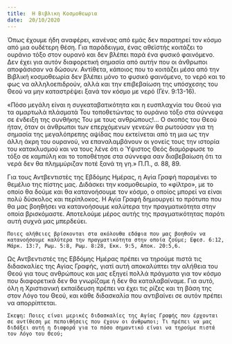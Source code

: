 ```yaml
---
title:  Η Βιβλικη Κοσμοθεωρια
date:  20/10/2020
---
```


Όπως έχουμε ήδη αναφέρει, κανένας από εμάς δεν παρατηρεί τον κόσμο από μια ουδέτερη θέση. Για παράδειγμα, ένας αθεϊστής κοιτάζει το ουράνιο τόξο στον ουρανό και δεν βλέπει παρά ένα φυσικό φαινόμενο. Δεν έχει για αυτόν διαφορετική σημασία από αυτήν που οι άνθρωποι αποφάσισαν να δώσουν. Αντίθετα, κάποιος που το κοιτάζει μέσα από την Βιβλική κοσμοθεωρία δεν βλέπει μόνο το φυσικό φαινόμενο, το νερό και το φως να αλληλοεπιδρούν, αλλά και την επιβεβαίωση της υπόσχεσης του Θεού να μην καταστρέψει ξανά τον κόσμο με νερό (Γέν. 9:13-16).

«Πόσο μεγάλη είναι η συγκαταβατικότητα και η ευσπλαχνία του Θεού για τα αμαρτωλά πλάσματά Του τοποθετώντας το ουράνιο τόξο στα σύννεφα σε ένδειξη της συνθήκης Του με τους ανθρώπους!… Ο σκοπός του Θεού ήταν, όταν οι άνθρωποι των επερχόμενων γενεών θα ρωτούσαν για τη σημασία της μεγαλόπρεπης αψίδας που εκτείνεται από τη μια ως την άλλη άκρη του ουρανού, να επαναλαμβάνουν οι γονείς τους την ιστορία του κατακλυσμού και να τους λένε ότι ο Ύψιστος Θεός διαμόρφωσε το τόξο σε καμπύλη και το τοποθέτησε στα σύννεφα σαν διαβεβαίωση ότι τα νερά δεν θα πλημμύριζαν ποτέ ξανά τη γη.» Π.Π., σ. 88, 89.

Για τους Αντβεντιστές της Εβδόμης Ημέρας, η Αγία Γραφή παραμένει το θεμέλιο της πίστης μας. Διδάσκει την κοσμοθεωρία, το «φίλτρο», με το οποίο θα δούμε και θα κατανοήσουμε τον κόσμο, ο οποίος μπορεί να είναι πολύ δύσκολος και περίπλοκος. Η Αγία Γραφή δημιουργεί το πρότυπο που θα μας βοηθήσει να κατανοήσουμε καλύτερα την πραγματικότητα στην οποία βρισκόμαστε. Αποτελούμε μέρος αυτής της πραγματικότητας παρότι αυτή συχνά μας μπερδεύει.

`Ποιες αλήθειες βρίσκονται στα ακόλουθα εδάφια που μας βοηθούν να κατανοήσουμε καλύτερα την πραγματικότητα στην οποία ζούμε; Εφεσ. 6:12, Μάρκ. 13:7, Ρωμ. 5:8, Ρωμ. 8:28, Εκκ. 9:5, Αποκ. 20:5,6.`

Ως Αντβεντιστές της Εβδόμης Ημέρας πρέπει να τηρούμε πιστά τις διδασκαλίες της Αγίας Γραφής, γιατί αυτή αποκαλύπτει την αλήθεια του Θεού για τους ανθρώπους και μας εξηγεί πολλά πράγματα για τον κόσμο που διαφορετικά δεν θα γνωρίζαμε ή δεν θα καταλαβαίναμε. Για αυτό, όλη η Χριστιανική εκπαίδευση πρέπει να έχει τις ρίζες και τη βάση της στον Λόγο του Θεού, και κάθε διδασκαλία που αντιβαίνει σε αυτόν πρέπει να απορρίπτεται.

`Σκεψη: Ποιες είναι μερικές διδασκαλίες της Αγίας Γραφής που έρχονται σε αντίθεση με πεποιθήσεις που έχουν οι άνθρωποι; Τι πρέπει να μας διδάξει αυτή η διαφορά για το πόσο σημαντικό είναι να τηρούμε πιστά τον Λόγο του Θεού;`